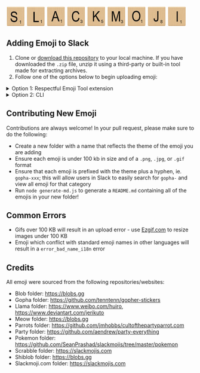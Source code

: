 ![S](./examples/l-s.jpg) ![L](./examples/l-l.jpg) ![A](./examples/l-a.jpg)
![C](./examples/l-c.jpg) ![K](./examples/l-k.jpg) ![M](./examples/l-m.jpg)
![O](./examples/l-o.jpg) ![J](./examples/l-j.jpg) ![I](./examples/l-i.jpg)

## Adding Emoji to Slack

1. Clone or [download this
   repository](https://github.com/SeanPrashad/slackmojis/archive/master.zip) to
   your local machine. If you have downloaded the `.zip` file, unzip it using a
   third-party or built-in tool made for extracting archives.
1. Follow one of the options below to begin uploading emoji:

<details>

<summary>Option 1: Respectful Emoji Tool extension</summary>

1. Open Chrome and browse to `chrome://extensions`
1. Click on the `Load unpacked` button and select the `extension` folder from
   within this repo
1. Navigate to `mySlackWorkspaceURL/customize/emoji`, where `mySlackWorkspaceURL` is the URL of your Slack workspace to begin uploading emoji

**Note**: 20 emoji will be uploaded per minute - be patient!

**Note**: This extension has been adapted from the [Neutral Face Emoji Tool](https://github.com/Fauntleroy/neutral-face-emoji-tools) and now lives
[here](https://github.com/SeanPrashad/respectful-emoji-tool#respectful-emoji-tool)!

</details>

<details>
<summary>Option 2: CLI</summary>

1.  Install [slack-emoji-upload](https://github.com/sgreben/slack-emoji-upload)
1.  Get an `xoxs-*` Slack token following
    [these instructions](https://github.com/jackellenberger/emojme#finding-a-slack-token).
    (The team/email/password approach has never worked for me, but token works great.)
1.  Stick the token in a variable, to keep it out of your shell history:

    ```
    $ read -s TOKEN
    [paste token and hit enter]
    ```

1.  Change to the directory you want to import emoji from
1.  Import them like so, substituting the name of your slack workspace. The `xargs` works
    around an open-files bug I encountered, and the rate-limit (one every 4s or 15/minute)
    is just under Slack's reported 20-request-per-minute limit.

    ```
    $ ls -1 | xargs -n 20 slack-emoji-upload -team YOUR_SLACK_TEAM -token $TOKEN -rate-limit 4s
    ```

</details>

## Contributing New Emoji

Contributions are always welcome! In your pull request, please make sure to do
the following:

- Create a new folder with a name that reflects the theme of the emoji you are
  adding
- Ensure each emoji is under 100 kb in size and of a `.png`, `.jpg`, or `.gif`
  format
- Ensure that each emoji is prefixed with the theme plus a hyphen, ie.
  `gopha-xxx`; this will allow users in Slack to easily search for `gopha-` and
  view all emoji for that category
- Run `node generate-md.js` to generate a `README.md` containing all of the
  emojis in your new folder!

## Common Errors

- Gifs over 100 KB will result in an upload error - use
  [Ezgif.com](https://ezgif.com/optimize) to resize images under 100 KB
- Emoji which conflict with standard emoji names in other languages will
  result in a `error_bad_name_i18n` error

## Credits

All emoji were sourced from the following repositories/websites:

- Blob folder: https://blobs.gg
- Gopha folder: https://github.com/tenntenn/gopher-stickers
- Llama folder: https://www.weibo.com/huiro, https://www.deviantart.com/jerikuto
- Meow folder: https://blobs.gg
- Parrots folder: https://github.com/jmhobbs/cultofthepartyparrot.com
- Party folder: https://github.com/aendrew/party-everything
- Pokemon folder: https://github.com/SeanPrashad/slackmojis/tree/master/pokemon
- Scrabble folder: https://slackmojis.com
- Shiblob folder: https://blobs.gg
- Slackmoji.com folder: https://slackmojis.com
